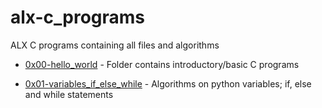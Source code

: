 # alx-c_programs
ALX C programs containing all files and algorithms

- [0x00-hello_world](https://github.com/kadelcode/alx-c_programs/tree/main/0x00-hello_world) - Folder contains introductory/basic C programs

- [0x01-variables_if_else_while]() - Algorithms on python variables; if, else and while statements

